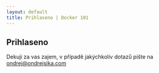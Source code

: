 ```yaml
---
layout: default
title: Prihlaseno | Docker 101
---
```



## Prihlaseno

Dekuji za vas zajem, v případě jakýchkoliv dotazů pište na <ondrej@ondrejsika.com>


